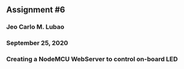 ## Assignment #6
### Jeo Carlo M. Lubao
### September 25, 2020
### Creating a NodeMCU WebServer to control on-board LED